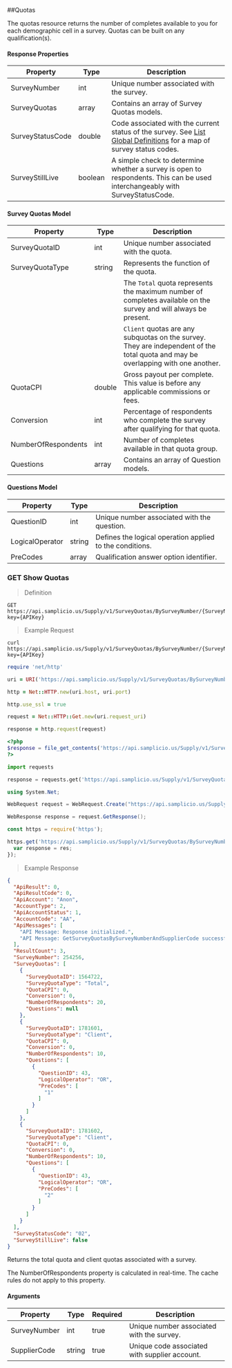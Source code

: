 ##Quotas

The quotas resource returns the number of completes available to you for each demographic cell in a survey. Quotas can be built on any qualification(s).

#### Response Properties

| Property         | Type    | Description                                                                                                                                          |
|------------------|---------|------------------------------------------------------------------------------------------------------------------------------------------------------|
| SurveyNumber     | int     | Unique number associated with the survey.                                                                                                            |
| SurveyQuotas     | array   | Contains an array of Survey Quotas models.                                                                                                           |
| SurveyStatusCode | double  | Code associated with the current status of the survey. See [List Global Definitions](#get-list-global-definitions) for a map of survey status codes. |
| SurveyStillLive  | boolean | A simple check to determine whether a survey is open to respondents. This can be used interchangeably with SurveyStatusCode.                         |

 

#### Survey Quotas Model

| Property            | Type   | Description                                                                                                                       |
|---------------------|--------|-----------------------------------------------------------------------------------------------------------------------------------|
| SurveyQuotaID       | int    | Unique number associated with the quota.                                                                                          |
| SurveyQuotaType     | string | Represents the function of the quota.                                                                                             |
|                     |        | The `Total` quota represents the maximum number of completes available on the survey and will always be present.                  |
|                     |        | `Client` quotas are any subquotas on the survey. They are independent of the total quota and may be overlapping with one another. |
| QuotaCPI            | double | Gross payout per complete. This value is before any applicable commissions or fees.                                               |
| Conversion          | int    | Percentage of respondents who complete the survey after qualifying for that quota.                                                |
| NumberOfRespondents | int    | Number of completes available in that quota group.                                                                                |
| Questions           | array  | Contains an array of Question models.                                                                                             |

#### Questions Model

| Property        | Type   | Description                                              |
|-----------------|--------|----------------------------------------------------------|
| QuestionID      | int    | Unique number associated with the question.              |
| LogicalOperator | string | Defines the logical operation applied to the conditions. |
| PreCodes        | array  | Qualification answer option identifier.                  |


### GET Show Quotas

> Definition

```plaintext
GET  https://api.samplicio.us/Supply/v1/SurveyQuotas/BySurveyNumber/{SurveyNumber}/{SupplierCode}?key={APIKey}
```

> Example Request

```shell
curl https://api.samplicio.us/Supply/v1/SurveyQuotas/BySurveyNumber/{SurveyNumber}/{SupplierCode}?key={APIKey}
```

```ruby
require 'net/http'

uri = URI('https://api.samplicio.us/Supply/v1/SurveyQuotas/BySurveyNumber/{SurveyNumber}/{SupplierCode}?key={APIKey}')

http = Net::HTTP.new(uri.host, uri.port)

http.use_ssl = true

request = Net::HTTP::Get.new(uri.request_uri)

response = http.request(request)  
```

```php
<?php
$response = file_get_contents('https://api.samplicio.us/Supply/v1/SurveyQuotas/BySurveyNumber/{SurveyNumber}/{SupplierCode}?key={APIKey}');
?>
```

```python
import requests

response = requests.get('https://api.samplicio.us/Supply/v1/SurveyQuotas/BySurveyNumber/{SurveyNumber}/{SupplierCode}?key={APIKey}')
```

```csharp
using System.Net;

WebRequest request = WebRequest.Create("https://api.samplicio.us/Supply/v1/SurveyQuotas/BySurveyNumber/{SurveyNumber}/{SupplierCode}?key={APIKey}");

WebResponse response = request.GetResponse();
```

```javascript
const https = require('https');

https.get('https://api.samplicio.us/Supply/v1/SurveyQuotas/BySurveyNumber/{SurveyNumber}/{SupplierCode}?key={APIKey}', function(res){
  var response = res;
});
```

> Example Response

```json 
{
  "ApiResult": 0,
  "ApiResultCode": 0,
  "ApiAccount": "Anon",
  "AccountType": 2,
  "ApiAccountStatus": 1,
  "AccountCode": "AA",
  "ApiMessages": [
    "API Message: Response initialized.",
    "API Message: GetSurveyQuotasBySurveyNumberAndSupplierCode successful."
  ],
  "ResultCount": 3,
  "SurveyNumber": 254256,
  "SurveyQuotas": [
    {
      "SurveyQuotaID": 1564722,
      "SurveyQuotaType": "Total",
      "QuotaCPI": 0,
      "Conversion": 0,
      "NumberOfRespondents": 20,
      "Questions": null
    },
    {
      "SurveyQuotaID": 1781601,
      "SurveyQuotaType": "Client",
      "QuotaCPI": 0,
      "Conversion": 0,
      "NumberOfRespondents": 10,
      "Questions": [
        {
          "QuestionID": 43,
          "LogicalOperator": "OR",
          "PreCodes": [
            "1"
          ]
        }
      ]
    },
    {
      "SurveyQuotaID": 1781602,
      "SurveyQuotaType": "Client",
      "QuotaCPI": 0,
      "Conversion": 0,
      "NumberOfRespondents": 10,
      "Questions": [
        {
          "QuestionID": 43,
          "LogicalOperator": "OR",
          "PreCodes": [
            "2"
          ]
        }
      ]
    }
  ],
  "SurveyStatusCode": "02",
  "SurveyStillLive": false
}
```

Returns the total quota and client quotas associated with a survey. 

<aside class="notice">The NumberOfRespondents property is calculated in real-time. The cache rules do not apply to this property.</aside>


#### Arguments

| Property     | Type   | Required | Description                                   |
|--------------|--------|----------|-----------------------------------------------|
| SurveyNumber | int    | true     | Unique number associated with the survey.     |
| SupplierCode | string | true     | Unique code associated with supplier account. |

